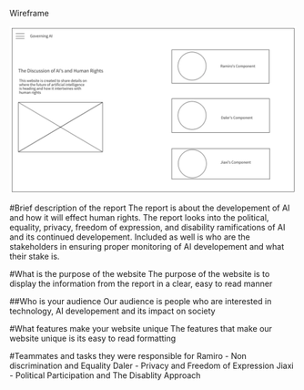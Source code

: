 Wireframe

![Wireframe](https://raw.githubusercontent.com/Jiaxi-Wu-Dev/governing-ai/master/src/assets/Wireframe.png)

#Brief description of the report
The report is about the developement of AI and how it will effect human rights. The report looks into the political, equality, privacy, freedom of expression, and disability ramifications of AI and its continued developement. Included as well is who are the stakeholders in ensuring proper monitoring of AI developement and what their stake is.

#What is the purpose of the website
The purpose of the website is to display the information from the report in a clear, easy to read manner

##Who is your audience
Our audience is people who are interested in technology, AI developement and its impact on society

#What features make your website unique
The features that make our website unique is its easy to read formatting

#Teammates and tasks they were responsible for
Ramiro - Non discrimination and Equality
Daler - Privacy and Freedom of Expression
Jiaxi - Political Participation and The Disablity Approach
